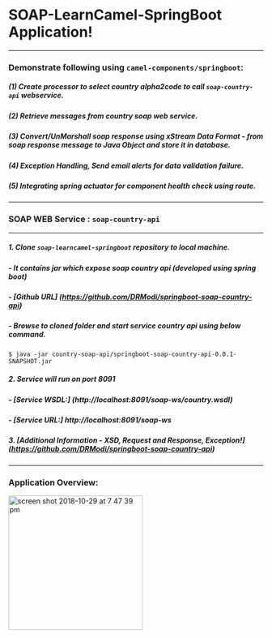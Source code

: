 # SOAP-LearnCamel-SpringBoot Application!
----------------------------------------------


### Demonstrate following using `camel-components/springboot`:

  ##### (1) Create processor to select country alpha2code to call `soap-country-api` webservice.
  ##### (2) Retrieve messages from country soap web service.
  ##### (3) Convert/UnMarshall soap response using xStream Data Format - from soap response message to Java Object and store it in database.
  ##### (4) Exception Handling, Send email alerts for data validation failure.
  ##### (5) Integrating spring actuator for component health check using route.


----------------------------------------

### SOAP WEB Service : `soap-country-api`

-----------------------------------------
##### 1. Clone `soap-learncamel-springboot` repository to local machine.
#####    - It contains jar which expose soap country api (developed using spring boot)
#####      - [Github URL] (https://github.com/DRModi/springboot-soap-country-api)
#####    - Browse to cloned folder and start service country api using below command.

   ```
   $ java -jar country-soap-api/springboot-soap-country-api-0.0.1-SNAPSHOT.jar
   ```

##### 2. Service will run on port 8091
#####    - [Service WSDL:] (http://localhost:8091/soap-ws/country.wsdl)
#####    - [Service URL:] http://localhost:8091/soap-ws

##### 3. [Additional Information - XSD, Request and Response, Exception!] (https://github.com/DRModi/springboot-soap-country-api)


--------------------------------------



### Application Overview:

<img width="265" alt="screen shot 2018-10-29 at 7 47 39 pm" src="https://user-images.githubusercontent.com/30615418/47688003-8749e600-dbb9-11e8-9c0a-927902e61df5.png">